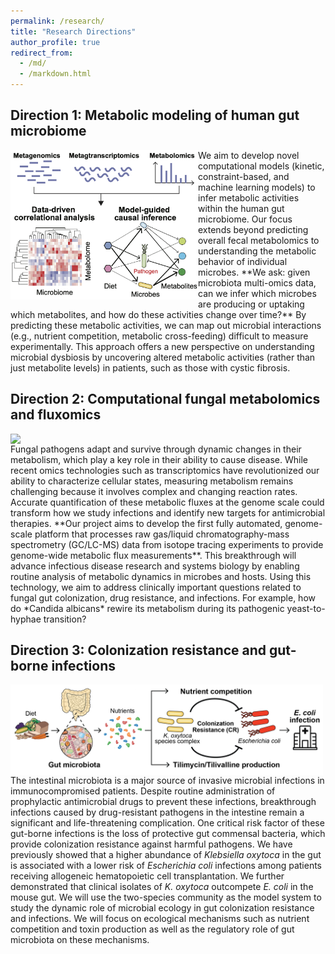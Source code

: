 ```yaml
---
permalink: /research/
title: "Research Directions"
author_profile: true
redirect_from: 
  - /md/
  - /markdown.html
---
```


## Direction 1: Metabolic modeling of human gut microbiome
<img src="../images/Theme1_schematic.png" align="left" width="300px"/>
We aim to develop novel computational models (kinetic, constraint-based, and machine learning models) to infer metabolic activities within the human gut microbiome. Our focus extends beyond predicting overall fecal metabolomics to understanding the metabolic behavior of individual microbes. **We ask: given microbiota multi-omics data, can we infer which microbes are producing or uptaking which metabolites, and how do these activities change over time?** By predicting these metabolic activities, we can map out microbial interactions (e.g., nutrient competition, metabolic cross-feeding) difficult to measure experimentally. This approach offers a new perspective on understanding microbial dysbiosis by uncovering altered metabolic activities (rather than just metabolite levels) in patients, such as those with cystic fibrosis.

## Direction 2: Computational fungal metabolomics and fluxomics
<img src="../images/Theme2_schematic.png" align="left" width="500px"/>
Fungal pathogens adapt and survive through dynamic changes in their metabolism, which play a key role in their ability to cause disease. While recent omics technologies such as transcriptomics have revolutionized our ability to characterize cellular states, measuring metabolism remains challenging because it involves complex and changing reaction rates. Accurate quantification of these metabolic fluxes at the genome scale could transform how we study infections and identify new targets for antimicrobial therapies. **Our project aims to develop the first fully automated, genome-scale platform that processes raw gas/liquid chromatography-mass spectrometry (GC/LC-MS) data from isotope tracing experiments to provide genome-wide metabolic flux measurements**. This breakthrough will advance infectious disease research and systems biology by enabling routine analysis of metabolic dynamics in microbes and hosts. Using this technology, we aim to address clinically important questions related to fungal gut colonization, drug resistance, and infections. For example, how do *Candida albicans* rewire its metabolism during its pathogenic yeast-to-hyphae transition?

## Direction 3: Colonization resistance and gut-borne infections
<img src="../images/Theme3_schematic.png" align="left" width="500px"/>
The intestinal microbiota is a major source of invasive microbial infections in immunocompromised patients. Despite routine administration of prophylactic antimicrobial drugs to prevent these infections, breakthrough infections caused by drug-resistant pathogens in the intestine remain a significant and life-threatening complication. One critical risk factor of these gut-borne infections is the loss of protective gut commensal bacteria, which provide colonization resistance against harmful pathogens. We have previously showed that a higher abundance of <i>Klebsiella oxytoca</i> in the gut is associated with a lower risk of <i>Escherichia coli</i> infections among patients receiving allogeneic hematopoietic cell transplantation. We further demonstrated that clinical isolates of <i>K. oxytoca</i> outcompete <i>E. coli</i> in the mouse gut. We will use the two-species community as the model system to study the dynamic role of microbial ecology in gut colonization resistance and infections. We will focus on ecological mechanisms such as nutrient competition and toxin production as well as the regulatory role of gut microbiota on these mechanisms.


